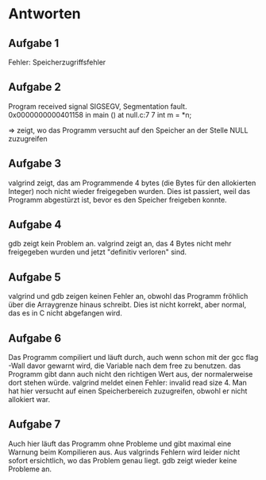# Antworten

## Aufgabe 1
Fehler: Speicherzugriffsfehler

## Aufgabe 2
Program received signal SIGSEGV, Segmentation fault.
0x0000000000401158 in main () at null.c:7
7	    int m = *n;

=> zeigt, wo das Programm versucht auf den Speicher an der Stelle NULL zuzugreifen

## Aufgabe 3
valgrind zeigt, das am Programmende 4 bytes (die Bytes für den allokierten Integer) noch nicht wieder freigegeben wurden. Dies ist passiert, weil das Programm abgestürzt ist, bevor es den Speicher freigeben konnte.

## Aufgabe 4
gdb zeigt kein Problem an.
valgrind zeigt an, das 4 Bytes nicht mehr freigegeben wurden und jetzt "definitiv verloren" sind.

## Aufgabe 5
valgrind und gdb zeigen keinen Fehler an, obwohl das Programm fröhlich über die Arraygrenze hinaus schreibt. Dies ist nicht korrekt, aber normal, das es in C nicht abgefangen wird.

## Aufgabe 6
Das Programm compiliert und läuft durch, auch wenn schon mit der gcc flag -Wall davor gewarnt wird, die Variable nach dem free zu benutzen.
das Programm gibt dann auch nicht den richtigen Wert aus, der normalerweise dort stehen würde. valgrind meldet einen Fehler: invalid read size 4. Man hat hier versucht auf einen Speicherbereich zuzugreifen, obwohl er nicht allokiert war.

## Aufgabe 7
Auch hier läuft das Programm ohne Probleme und gibt maximal eine Warnung beim Kompilieren aus. Aus valgrinds Fehlern wird leider nicht sofort ersichtlich, wo das Problem genau liegt. gdb zeigt wieder keine Probleme an.